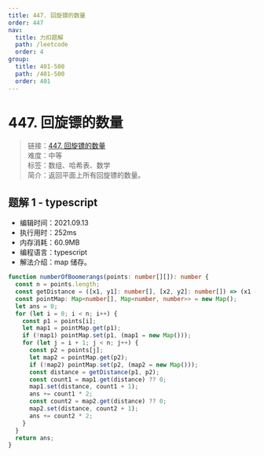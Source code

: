 ```yaml
---
title: 447. 回旋镖的数量
order: 447
nav:
  title: 力扣题解
  path: /leetcode
  order: 4
group:
  title: 401-500
  path: /401-500
  order: 401
---
```


# 447. 回旋镖的数量

> 链接：[447. 回旋镖的数量](https://leetcode-cn.com/problems/number-of-boomerangs/)  
> 难度：中等  
> 标签：数组、哈希表、数学  
> 简介：返回平面上所有回旋镖的数量。

## 题解 1 - typescript

- 编辑时间：2021.09.13
- 执行用时：252ms
- 内存消耗：60.9MB
- 编程语言：typescript
- 解法介绍：map 储存。

```typescript
function numberOfBoomerangs(points: number[][]): number {
  const n = points.length;
  const getDistance = ([x1, y1]: number[], [x2, y2]: number[]) => (x1 - x2) ** 2 + (y1 - y2) ** 2;
  const pointMap: Map<number[], Map<number, number>> = new Map();
  let ans = 0;
  for (let i = 0; i < n; i++) {
    const p1 = points[i];
    let map1 = pointMap.get(p1);
    if (!map1) pointMap.set(p1, (map1 = new Map()));
    for (let j = i + 1; j < n; j++) {
      const p2 = points[j];
      let map2 = pointMap.get(p2);
      if (!map2) pointMap.set(p2, (map2 = new Map()));
      const distance = getDistance(p1, p2);
      const count1 = map1.get(distance) ?? 0;
      map1.set(distance, count1 + 1);
      ans += count1 * 2;
      const count2 = map2.get(distance) ?? 0;
      map2.set(distance, count2 + 1);
      ans += count2 * 2;
    }
  }
  return ans;
}
```
